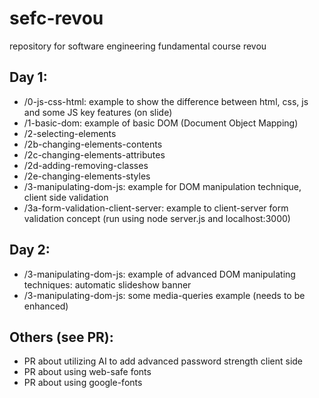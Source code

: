 # sefc-revou
repository for software engineering fundamental course revou

## Day 1: 
* /0-js-css-html: example to show the difference between html, css, js and some JS key features (on slide)
* /1-basic-dom: example of basic DOM (Document Object Mapping)
* /2-selecting-elements
* /2b-changing-elements-contents
* /2c-changing-elements-attributes
* /2d-adding-removing-classes
* /2e-changing-elements-styles
* /3-manipulating-dom-js: example for DOM manipulation technique, client side validation
* /3a-form-validation-client-server: example to client-server form validation concept (run using node server.js and localhost:3000)


## Day 2: 
* /3-manipulating-dom-js: example of advanced DOM manipulating techniques: automatic slideshow banner
* /3-manipulating-dom-js: some media-queries example (needs to be enhanced)

## Others (see PR): 
* PR about utilizing AI to add advanced password strength client side
* PR about using web-safe fonts
* PR about using google-fonts 
